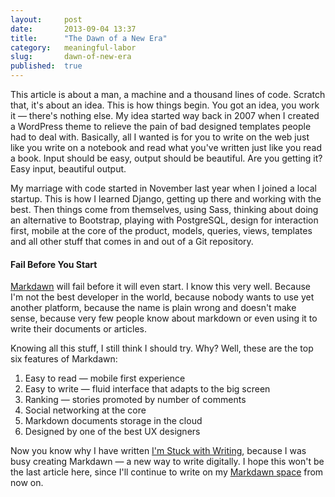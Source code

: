 ```yaml
---
layout:     post
date:       2013-09-04 13:37
title:      "The Dawn of a New Era"
category:   meaningful-labor
slug:       dawn-of-new-era
published:  true
---
```


This article is about a man, a machine and a thousand lines of code. Scratch that, it's about an idea. This is how things begin. You got an idea, you work it &mdash; there's nothing else. My idea started way back in 2007 when I created a WordPress theme to relieve the pain of bad designed templates people had to deal with. Basically, all I wanted is for you to write on the web just like you write on a notebook and read what you've written just like you read a book. Input should be easy, output should be beautiful. Are you getting it? Easy input, beautiful output.

My marriage with code started in November last year when I joined a local startup. This is how I learned Django, getting up there and working with the best. Then things come from themselves, using Sass, thinking about doing an alternative to Bootstrap, playing with PostgreSQL, design for interaction first, mobile at the core of the product, models, queries, views, templates and all other stuff that comes in and out of a Git repository.

#### Fail Before You Start

[Markdawn](http://markdawn.com/) will fail before it will even start. I know this very well. Because I'm not the best developer in the world, because nobody wants to use yet another platform, because the name is plain wrong and doesn't make sense, because very few people know about markdown or even using it to write their documents or articles.

Knowing all this stuff, I still think I should try.  Why? Well, these are the top six features of Markdawn:

1. Easy to read &mdash; mobile first experience
2. Easy to write &mdash; fluid interface that adapts to the big screen
3. Ranking &mdash; stories promoted by number of comments
4. Social networking at the core
5. Markdown documents storage in the cloud
6. Designed by one of the best UX designers

Now you know why I have written [I'm Stuck with Writing](/article/stuck-with-writing.html), because I was busy creating Markdawn &mdash; a new way to write digitally. I hope this won't be the last article here, since I'll continue to write on my [Markdawn space](http://markdawn.com/lucian/) from now on.

